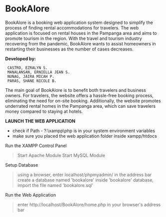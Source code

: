 # BookAlore
BookAlore is a booking web application system designed to simplify the process of finding rental accommodations for travelers. The web application is focused on rental houses in the Pampanga area and aims to promote tourism in the region. With the travel and tourism industry recovering from the pandemic, BookAlore wants to assist homeowners in restarting their businesses as the number of cases decreases.

**Developed by:**

     CASTRO, EZRALYN S.
     MANALANSAN, ERNIELLA JEAN S.
     NUNAG, JAIRA MICAH P.
     PARAS, SHANE NICOLE B.
 
The main goal of BookAlore is to benefit both travelers and business owners. For travelers, the website offers a hassle-free booking process, eliminating the need for on-site booking. Additionally, the website promotes underrated rental homes in the Pampanga area, which can save travelers money compared to staying at hotels.

**LAUNCH THE WEB APPLICATION**

* check if Path - ?:\xampp\php is in your system environment variables
* make sure you placed the web application folder inside xampp/htdocs

Run the XAMPP Control Panel
  > Start Apache Module
  > Start MySQL Module

Setup Database
  > using a browser, enter localhost/phpmyadmin/ in the address bar
  > create a database named 'bookalore'
  > inside 'bookalore' database, import the file named 'bookalore.sql'

Run the Web Application
  > enter http://localhost/BookAlore/home.php in your browser's address bar
